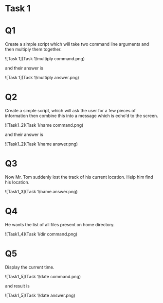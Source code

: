 # Task 1
# Q1
Create a simple script which will take two command line arguments and then multiply them together.

![Task 1](Task 1/multiply command.png)

and their answer is 

![Task 1](Task 1/multiply answer.png)

# Q2 

Create a simple script, which will ask the user for a few pieces of information then combine this into a message which is echo'd to the screen.

![Task1_2](Task 1/name command.png)

and their answer is 

![Task1_2](Task 1/name answer.png)

# Q3

Now Mr. Tom suddenly lost the track of his current location. Help him find his location.

![Task1_3](Task 1/name answer.png)

# Q4

He wants the list of all files present on home directory.

![Task1_4](Task 1/dir command.png)

# Q5

Display the current time.

![Task1_5](Task 1/date command.png)

and result is

![Task1_5](Task 1/date answer.png)